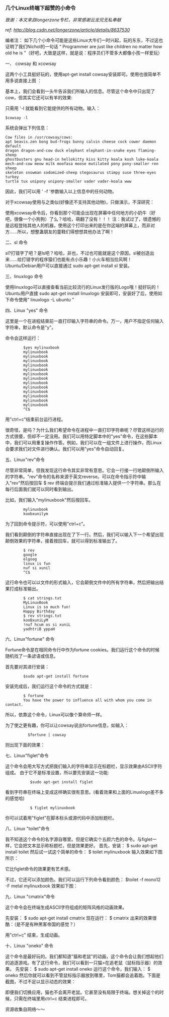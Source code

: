 ### 几个Linux终端下超赞的小命令 

*致谢：本文来自longerzone专栏，非常感谢云龙兄无私奉献*

*ref: http://blog.csdn.net/longerzone/article/details/8637530*

编者注： 如下几个小命令可能是这些Linux大牛们一时兴起，玩的东东，不过这也证明了我们Nichol的一句话 “ Programmer are just like children  no matter  how old  he is ”（好吧，大致是这样，就是说：程序员们不管多大都像小孩一样爱玩）

一、  cowsay 和 xcowsay

这两个小工具挺好玩的，使用apt-get install cowsay安装即可。使用也很简单不用多说直接上图 ： 


基本上，我们会看到一头牛告诉我们所输入的信息。尽管这个命令中只出现了cow，但其实它还可以有羊的效果:
         
只需用 '-l 就能看到它能提供的所有动物。输入：

```
$cowsay -l
```

系统会弹出下列信息：

```
Cow files in /usr/cowsay/cows:
apt beavis.zen bong bud-frogs bunny calvin cheese cock cower daemon default
dragon dragon-and-cow duck elephant elephant-in-snake eyes flaming-sheep
ghostbusters gnu head-in hellokitty kiss kitty koala kosh luke-koala
mech-and-cow meow milk moofasa moose mutilated pony pony-smaller ren sheep
skeleton snowman sodomized-sheep stegosaurus stimpy suse three-eyes turkey
turtle tux unipony unipony-smaller vader vader-koala www
```

因此，我们可以用 ' -f '参数输入以上信息中的任何动物。

对于xcowsay使用与之类似(好像还不支持其他动物)，只做演示，不深研究：


使用xcowsay命令后，你看到那个可能会出现在屏幕中任何地方的小奶牛（好吧，很像一个小狗狗）了么？哈哈，萌翻了没有！！！
注：我试过了，很遗憾的是远程登陆其他人的机器，使用这个打印出来的是在你这端的屏幕上，而非对方……所以，想整蛊朋友的童鞋们得想想其他办法了啊！

二、sl 命令

sl?打错字了吧？是ls吧？哈哈，非也，不过也可能就是这个原因，sl被创造出来……给打错字的程序猿们也能有点小乐趣！小火车相当拉风啊！
Ubuntu/Debian用户可以直接通过 sudo apt-get install sl 安装。


三、linuxlogo 命令

使用linuxlogo可以直接查看当前比较流行的Linux发行版的Logo哦！挺好玩的！
Ubuntu用户直接 sudo  apt-get install linuxlogo 安装即可，安装好了后，使用如下命令使用“ linuxlogo -L  ubuntu ” 


四、Linux "yes" 命令

这里是一个在进程结束前一直打印输入字符串的命令。万一，用户不指定任何输入字符串，默认命令是"y"。


命令会这样运行：

```
        $yes mylinuxbook 
        mylinuxbook 
        mylinuxbook 
        mylinuxbook 
        mylinuxbook 
        mylinuxbook 
        mylinuxbook 
        mylinuxbook 
        mylinuxbook 
        mylinuxbook 
        mylinuxbook 
        mylinuxbook 
        mylinuxbook 
        mylinuxbook 
        ^C$
```
用"ctrl+c"结束前台运行进程。

很奇怪，是吗？为什么我们希望命令在进程中一直打印字符串呢？尽管这样运行的方式很傻，但却不一定没用。我们可以用特定脚本中的"yes"命令，在这些脚本中，我们可以用重复操作作答。例如，我们可以在一组文件上进行操作，而Linux会要求我们对文件进行确认。我们可以用"yes"命令自动回复。

五、Linux"rev"命令

尽管非常简单，但我发现这行命令其实非常有意思。它会一行接一行地颠倒所输入的字符串。"rev"命令的名称来源于英文reverse。可以在命令指示符中输入"rev"然后按回车
        $ rev
终端会提示我们通过标准输入提供一个字符串。那么在每行后面我们就可以同时看到输出。


比如，我们输入"mylinuxbook"然后按回车。

```
        mylinuxbook
        koobxunilym
```

为了回到命令提示符，可以使用"ctrl+c"。

我们看到颠倒的字符串直接出现在了下一行。然后，我们可以输入下一个希望出现颠倒效果的字符串，接着按回车，就可以得到标准输出了。

```
        $ rev
        google
        elgoog
        linux is fun
        nuf si xunil
        ^C$
```
这行命令也可以以文件的形式输入，它会颠倒文件中的所有字符串，然后把输出结果打成标准输出。

```
        $ cat strings.txt
        MyLinuxBook
        Linux is so much fun!
        Happy Birthday
        $ rev strings.txt
        kooBxuniLyM
        !nuf hcum os si xuniL
        yadhtriB yppaH
```

六、Linux"fortune" 命令

Fortune命令是在相同命令行中作为fortune cookies。我们运行这个命令的时候随机找了一条谚语或信息。

首先要对其进行安装：

```
        $sudo apt-get install fortune
```
安装完成后，我们运行这个命令的方式就是：

```
        $ fortune
        You have the power to influence all with whom you come in contact.
```
所以，依靠这个命令，Linux可以像个算命师一样。

为了使之更有趣，你可以让cowsay说出fortune信息，如输入：

```
          $fortune | cowsay
```
则出现下面的效果：


七、Linux"figlet"命令

这个命令会用大写方式把我们输入的字符串显示在标题栏，显示效果由ASCII字符组成。
由于它不是标准设置，所以要先安装这一功能:

```
           $sudo apt-get install figlet
```
看到字符串在终端上变成这样确实很有意思。(看着效果和上面的Linuxlogo差不多的感觉哈)

```
           $ figlet mylinuxbook
```
你可以试着用"figlet"在脚本标头或源代码中添加标题栏。

八、Linux "toilet"命令

我不知道这个命令的名字源自哪里。但是它确实个五颜六色的命令。与figlet一样，它会把文本显示称标题栏，但是效果更好。
首先，安装：                        $ sudo apt-get install toilet
然后试一试这个简单的命令： $ toilet mylinuxbook
输入效果如下图所示：


它比figlet命令的效果更有艺术感。


不过，它还可以添加颜色。我们可以运行下列命令看到颜色：
              $toilet -f mono12 -F metal mylinuxbook
效果如下图：


九、Linux "cmatrix"命令

这个命令会在终端生成ASCII字符组成的矩阵风格的动画效果。

先安装：        $ sudo apt-get install cmatrix
现在运行：     $ cmatrix
出来的效果很酷：（是不是有种黑客帝国的感觉？）


用"ctrl+c" 结束，生成动画。

十、Linux  "oneko" 命令

这个命令是最好玩的。我们都知道"猫和老鼠"的动画，这个命令会让我们想起他们的追逐游戏。有了这行命令，我们可以看到一只猫>在追老鼠（鼠标指示器）的效果。
先安装：                                   $ sudo apt-get install oneko
运行这个命令，我们输入：        $ oneko
然后你就可以看到不管鼠标指示器放到哪里，Tom猫都会追着跑。下面是截图，不过不足以显示动态的效果：


即便我们切换应用，猫也不会离开老鼠。它甚至没有局限于终端。想关掉这个的时候，只需在终端里用ctrl+c 结束进程即可。


资源收集自网络～～


